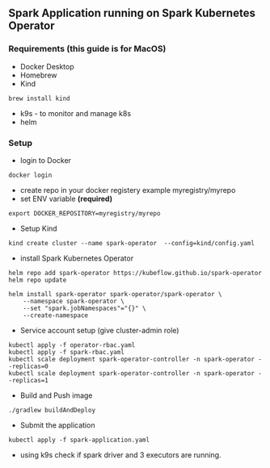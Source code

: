 ## Spark Application running on Spark Kubernetes Operator

### Requirements (this guide is for MacOS)
- Docker Desktop
- Homebrew
- Kind
```
brew install kind
```
- k9s - to monitor and manage k8s
- helm 

### Setup
- login to Docker
```
docker login
```
- create repo in your docker registery example myregistry/myrepo
- set ENV variable **(required)**
```
export DOCKER_REPOSITORY=myregistry/myrepo
```
- Setup Kind
```
kind create cluster --name spark-operator  --config=kind/config.yaml
```
- install Spark Kubernetes Operator
```
helm repo add spark-operator https://kubeflow.github.io/spark-operator
helm repo update

helm install spark-operator spark-operator/spark-operator \
    --namespace spark-operator \
    --set "spark.jobNamespaces"="{}" \
    --create-namespace
```
- Service account setup (give cluster-admin role)
```
kubectl apply -f operator-rbac.yaml
kubectl apply -f spark-rbac.yaml
kubectl scale deployment spark-operator-controller -n spark-operator --replicas=0
kubectl scale deployment spark-operator-controller -n spark-operator --replicas=1
```
- Build and Push image
```
./gradlew buildAndDeploy
```
- Submit the application
```
kubectl apply -f spark-application.yaml
```
- using k9s check if spark driver and 3 executors are running.
  
